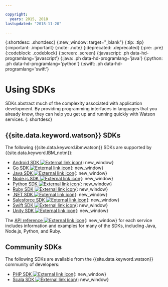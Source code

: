 ```yaml
---

copyright:
  years: 2015, 2018
lastupdated: "2018-11-20"

---
```


{:shortdesc: .shortdesc}
{:new_window: target="_blank"}
{:tip: .tip}
{:important: .important}
{:note: .note}
{:deprecated: .deprecated}
{:pre: .pre}
{:codeblock: .codeblock}
{:screen: .screen}
{:javascript: .ph data-hd-programlang='javascript'}
{:java: .ph data-hd-programlang='java'}
{:python: .ph data-hd-programlang='python'}
{:swift: .ph data-hd-programlang='swift'}

# Using SDKs

SDKs abstract much of the complexity associated with application development. By providing programming interfaces in languages that you already know, they can help you get up and running quickly with Watson services.
{: shortdesc}

## {{site.data.keyword.watson}} SDKs

The following {{site.data.keyword.ibmwatson}} SDKs are supported by {{site.data.keyword.IBM_notm}}:

* [Android SDK ![External link icon](../../icons/launch-glyph.svg "External link icon")](https://github.com/watson-developer-cloud/android-sdk){: new_window}
* [Go SDK ![External link icon](../../icons/launch-glyph.svg "External link icon")](https://github.com/watson-developer-cloud/go-sdk){: new_window}
* [Java SDK ![External link icon](../../icons/launch-glyph.svg "External link icon")](https://github.com/watson-developer-cloud/java-sdk){: new_window}
* [Node.js SDK ![External link icon](../../icons/launch-glyph.svg "External link icon")](https://github.com/watson-developer-cloud/node-sdk){: new_window}
* [Python SDK ![External link icon](../../icons/launch-glyph.svg "External link icon")](https://github.com/watson-developer-cloud/python-sdk){: new_window}
* [Ruby SDK ![External link icon](../../icons/launch-glyph.svg "External link icon")](https://github.com/watson-developer-cloud/ruby-sdk){: new_window}
* [.NET SDK ![External link icon](../../icons/launch-glyph.svg "External link icon")](https://github.com/watson-developer-cloud/dotnet-standard-sdk){: new_window}
* [Salesforce SDK ![External link icon](../../icons/launch-glyph.svg "External link icon")](https://github.com/watson-developer-cloud/salesforce-sdk){: new_window}
* [Swift SDK ![External link icon](../../icons/launch-glyph.svg "External link icon")](https://github.com/watson-developer-cloud/swift-sdk){: new_window}
* [Unity SDK ![External link icon](../../icons/launch-glyph.svg "External link icon")](https://github.com/watson-developer-cloud/unity-sdk){: new_window}

The [API reference ![External link icon](../../icons/launch-glyph.svg "External link icon")](https://{DomainName}/developer/watson/documentation){: new_window} for each service includes information and examples for many of the SDKs, including Java, Node.js, Python, and Ruby.

## Community SDKs

The following SDKs are available from the {{site.data.keyword.watson}} community of developers:

* [PHP SDK ![External link icon](../../icons/launch-glyph.svg "External link icon")](https://github.com/CognitiveBuild/WatsonPHPSDK){: new_window}
* [Scala SDK ![External link icon](../../icons/launch-glyph.svg "External link icon")](https://github.com/kane77/scala-sdk){: new_window}
